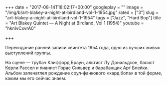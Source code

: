 +++
date = "2017-08-14T18:02:17+00:00"
googleplay = ""
image = "/img/b/art-blakey-a-night-at-birdland-vol-1-1954.jpg"
rated = ["3"]
slug = "art-blakey-a-night-at-birdland-vol-1-1954"
tags = ["Jazz", "Hard Bop"]
title = "Art Blakey Quintet — A Night at Birdland, Vol 1 (1954)"
youtube = "hknIvCxvrA0"

+++


Переиздание ранней записи квинтета 1954&nbsp;года, одно из&nbsp;лучших живых выступлений группы.

На&nbsp;сцене&nbsp;&mdash; трубач Клиффорд Браун, альтист Лу&nbsp;Дональдсон, басист Керли Рассел и&nbsp;пианист Горас Сильвер и&nbsp;барабанщик Арт Блейки. Альбом запечатлел рождение соул-фанкового &laquo;хард бопа&raquo; в&nbsp;той форме, каким мы&nbsp;его сейчас знаем.